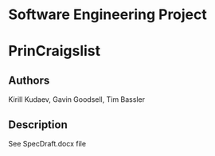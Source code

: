 # Software Engineering Project

# PrinCraigslist

## Authors
Kirill Kudaev, Gavin Goodsell, Tim Bassler

## Description
See SpecDraft.docx file
